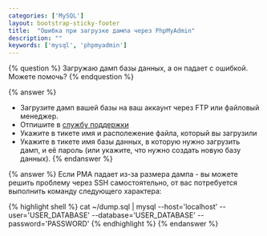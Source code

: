```yaml
---
categories: ['MySQL']
layout: bootstrap-sticky-footer
title:  "Ошибка при загрузке дампа через PhpMyAdmin"
description: ""
keywords: ['mysql', 'phpmyadmin']
---
```

{% question %}
Загружаю дамп базы данных, а он падает с ошибкой. Можете помочь?
{% endquestion %}

{% answer %}
- Загрузите дамп вашей базы на ваш аккаунт через FTP или файловый менеджер.
- Отпишите в [службу поддержки](https://cp.beget.com/support)
- Укажите в тикете имя и располежение файла, который вы загрузили
- Укажите в тикете имя базы данных, в которую нужно загрузить дамп, и её пароль (или укажите, что нужно создать новую базу данных).
{% endanswer %}

{% answer %}
Если PMA падает из-за размера дампа - вы можете решить проблему через SSH самостоятельно, от вас потребуется выполнить команду следующего характера:

{% highlight shell %}
cat ~/dump.sql | mysql --host='localhost' --user='USER_DATABASE' --database='USER_DATABASE' --password='PASSWORD'
{% endhighlight %}
{% endanswer %}
